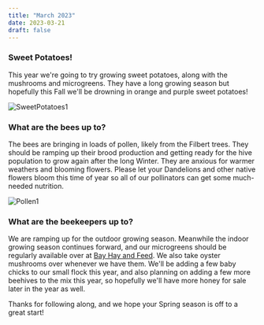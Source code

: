 ```yaml
---
title: "March 2023"
date: 2023-03-21
draft: false
---
```


### Sweet Potatoes!

This year we're going to try growing sweet potatoes, along with the mushrooms and microgreens. They have a long growing season but hopefully this Fall we'll be drowning in orange and purple sweet potatoes!


![SweetPotatoes1](/images/archive/sweetpotatoes1.jpg)

### What are the bees up to?

The bees are bringing in loads of pollen, likely from the Filbert trees. They should be ramping up their brood production and getting ready for the hive population to grow again after the long Winter. They are anxious for warmer weathers and blooming flowers. Please let your Dandelions and other native flowers bloom this time of year so all of our pollinators can get some much-needed nutrition.

![Pollen1](/images/archive/pollen1.jpg)

### What are the beekeepers up to?

We are ramping up for the outdoor growing season. Meanwhile the indoor growing season continues forward, and our microgreens should be regularly available over at [Bay Hay and Feed](https://bayhayandfeed.com/). We also take oyster mushrooms over whenever we have them. We'll be adding a few baby chicks to our small flock this year, and also planning on adding a few more beehives to the mix this year, so hopefully we'll have more honey for sale later in the year as well.

Thanks for following along, and we hope your Spring season is off to a great start!



